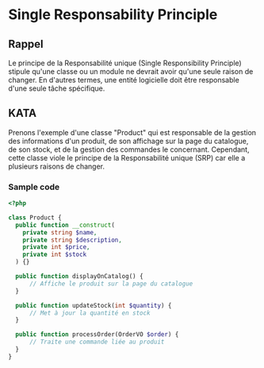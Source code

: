 # Single Responsability Principle

## Rappel
Le principe de la Responsabilité unique (Single Responsibility Principle) stipule qu'une classe ou un module ne devrait avoir qu'une seule raison de changer. En d'autres termes, une entité logicielle doit être responsable d'une seule tâche spécifique.

## KATA
Prenons l'exemple d'une classe "Product" qui est responsable de la gestion des informations d'un produit, de son affichage sur la page du catalogue, de son stock, et de la gestion des commandes le concernant. Cependant, cette classe viole le principe de la Responsabilité unique (SRP) car elle a plusieurs raisons de changer.

### Sample code

```php
<?php

class Product {
  public function __construct(
    private string $name,
    private string $description,
    private int $price,
    private int $stock
  ) {}

  public function displayOnCatalog() {
      // Affiche le produit sur la page du catalogue
  }

  public function updateStock(int $quantity) {
      // Met à jour la quantité en stock
  }

  public function processOrder(OrderVO $order) {
      // Traite une commande liée au produit
  }
}
```
